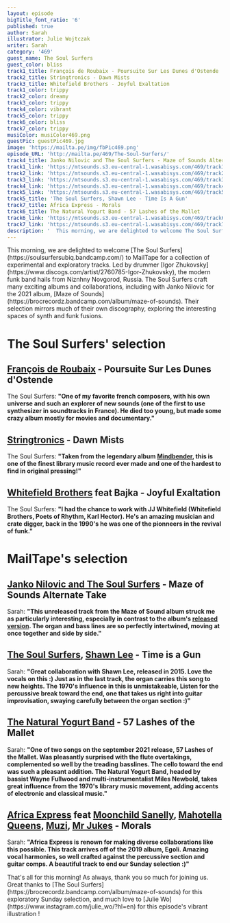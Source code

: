 ```yaml
---
layout: episode
bigTitle_font_ratio: '6'
published: true
author: Sarah
illustrator: Julie Wojtczak
writer: Sarah
category: '469'
guest_name: The Soul Surfers
guest_color: bliss
track1_title: François de Roubaix - Poursuite Sur Les Dunes d'Ostende
track2_title: Stringtronics - Dawn Mists
track3_title: Whitefield Brothers - Joyful Exaltation
track1_color: trippy
track2_color: dreamy
track3_color: trippy
track4_color: vibrant
track5_color: trippy
track6_color: bliss
track7_color: trippy
musiColor: musiColor469.png
guestPic: guestPic469.jpg
image: 'https://mailta.pe/img/fbPic469.png'
episode_URL: 'http://mailta.pe/469/The-Soul-Surfers/'
track4_title: Janko Nilovic and The Soul Surfers - Maze of Sounds Alternate Take
track1_link: 'https://mtsounds.s3.eu-central-1.wasabisys.com/469/track1.mp3'
track2_link: 'https://mtsounds.s3.eu-central-1.wasabisys.com/469/track2.mp3'
track3_link: 'https://mtsounds.s3.eu-central-1.wasabisys.com/469/track3.mp3'
track4_link: 'https://mtsounds.s3.eu-central-1.wasabisys.com/469/track4.mp3'
track5_link: 'https://mtsounds.s3.eu-central-1.wasabisys.com/469/track5.mp3'
track5_title: 'The Soul Surfers, Shawn Lee - Time Is A Gun'
track7_title: Africa Express - Morals
track6_title: The Natural Yogurt Band - 57 Lashes of the Mallet
track6_link: 'https://mtsounds.s3.eu-central-1.wasabisys.com/469/track6.mp3'
track7_link: 'https://mtsounds.s3.eu-central-1.wasabisys.com/469/track7.mp3'
description: '  This morning, we are delighted to welcome The Soul Surfers to MailTape for a collection of experimental and exploratory tracks. Led by drummer Igor Zhukovsky, the modern funk band hails from Niznhny Novgorod, Russia. The Soul Surfers craft many exciting albums and collaborations, including with Janko Nilovic for the 2021 album, Maze of Sounds. Their selection mirrors much of their own music, exploring the interesting spaces of synth and funk fusions.'
---
```

<p id="introduction"> This morning, we are delighted to welcome [The Soul Surfers](https://soulsurfersubiq.bandcamp.com/) to MailTape for a collection of experimental and exploratory tracks. Led by drummer [Igor Zhukovsky](https://www.discogs.com/artist/2760785-Igor-Zhukovsky), the modern funk band hails from Niznhny Novgorod, Russia. The Soul Surfers craft many exciting albums and collaborations, including with Janko Nilovic for the 2021 album, [Maze of Sounds](https://brocrecordz.bandcamp.com/album/maze-of-sounds). Their selection mirrors much of their own discography, exploring the interesting spaces of synth and funk fusions.
  </p>
 
# The Soul Surfers' selection

## [François de Roubaix](https://www.discogs.com/artist/119363-Fran%C3%A7ois-De-Roubaix) - Poursuite Sur Les Dunes d'Ostende
The Soul Surfers: **"**One of my favorite french composers, with his own universe and such an explorer of new sounds (one of the first to use synthesizer in soundtracks in France). He died too young, but made some crazy album mostly for movies and documentary.**"**

## [Stringtronics](https://www.macleans.ca/culture/the-weird-and-true-story-of-moondog/) - Dawn Mists
The Soul Surfers: **"**Taken from the legendary album [Mindbender](https://lightintheattic.net/releases/517-mindbender), this is one of the finest library music record ever made and one of the hardest to find in original pressing!**"**

## [Whitefield Brothers](https://www.zappa.com/) feat Bajka - Joyful Exaltation
The Soul Surfers: **"**I had the chance to work with JJ Whitefield (Whitefield Brothers, Poets of Rhythm, Karl Hector). He's an amazing musician and crate digger, back in the 1990's he was one of the pionneers in the revival of funk.**"**

# MailTape's selection

## [Janko Nilovic and The Soul Surfers](https://brocrecordz.bandcamp.com/album/maze-of-sounds) - Maze of Sounds Alternate Take
Sarah: **"**This unreleased track from the Maze of Sound album struck me as particularly interesting, especially in contrast to the album's [released version](https://www.youtube.com/watch?v=m1oLjnKeUiY). The organ and bass lines are so perfectly intertwined, moving at once together and side by side.**"**

## [The Soul Surfers](https://soulsurfersubiq.bandcamp.com/), [Shawn Lee](https://www.shawnlee.net/) - Time is a Gun
Sarah: **"**Great collaboration with Shawn Lee, released in 2015. Love the vocals on this :) Just as in the last track, the organ carries this song to new heights. The 1970's influence in this is unmistakeable,  Listen for the percussive break toward the end, one that takes us right into guitar improvisation, swaying carefully between the organ section :)**"**

## [The Natural Yogurt Band](https://thenaturalyogurtband.bandcamp.com/) - 57 Lashes of the Mallet
Sarah: **"**One of two songs on the september 2021 release, 57 Lashes of the Mallet. Was pleasantly surprised with the flute overtakings, complemented so well by the treading basslines. The cello toward the end was such a pleasant addition. The Natural Yogurt Band, headed by bassist Wayne Fullwood and multi-instrumentalist Miles Newbold, takes great influence from the 1970's library music movement, adding accents of electronic and classical music.**"**

## [Africa Express](https://africaexpress.bandcamp.com/album/egoli) feat [Moonchild Sanelly](https://www.dazeddigital.com/projects/article/52989/1/moonchild-sanelly-musician-biography-dazed-100-2021-profile), [Mahotella Queens](https://www.discogs.com/artist/56676-Mahotella-Queens), [Muzi](https://www.thefader.com/2021/10/01/muzi-new-album-interblaktic-stream), [Mr Jukes](https://www.facebook.com/muziou) - Morals
Sarah: **"**Africa Express is renown for making diverse collaborations like this possible. This track arrives off of the 2019 album, Egoli. Amazing vocal harmonies, so well crafted against the percussive section and guitar comps. A beautiful track to end our Sunday selection :)**"**

<p id="outroduction">That's all for this morning! As always, thank you so much for joining us. Great thanks to [The Soul Surfers](https://brocrecordz.bandcamp.com/album/maze-of-sounds) for this exploratory Sunday selection, and much love to [Julie Wo](https://www.instagram.com/julie_wo/?hl=en) for this episode's vibrant illustration !</p>
